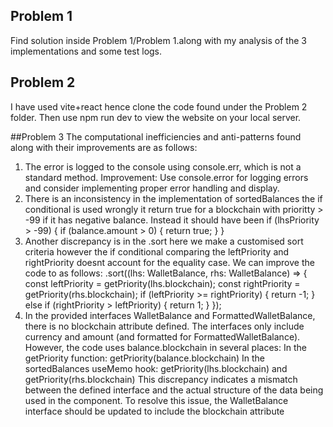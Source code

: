 ## Problem 1
Find solution inside Problem 1/Problem 1.along with my analysis of the 3 implementations and some test logs.

## Problem 2
I have used vite+react hence clone the code found under the Problem 2 folder. Then use npm run dev to view the website on your local server.

##Problem 3
The computational inefficiencies and anti-patterns found along with their improvements are as follows:
1. The error is logged to the console using console.err, which is not a standard method.
Improvement: Use console.error for logging errors and consider implementing proper error handling and display.
2. There is an inconsistency in the implementation of sortedBalances the if conditional is used wrongly it return true for a blockchain with prioritty > -99 if it has negative balance. Instead it should have been
   if (lhsPriority > -99) {
		     if (balance.amount > 0) {
		       return true;
		     }
		  }
3. Another discrepancy is in the .sort here we make a customised sort criteria however the if conditional comparing the leftPriority and rightPriority doesnt account for the equality case. We can improve the code to as follows:
.sort((lhs: WalletBalance, rhs: WalletBalance) => {
			const leftPriority = getPriority(lhs.blockchain);
		  const rightPriority = getPriority(rhs.blockchain);
		  if (leftPriority >= rightPriority) {
		    return -1;
		  } else if (rightPriority > leftPriority) {
		    return 1;
		  }
    });
4. In the provided interfaces WalletBalance and FormattedWalletBalance, there is no blockchain attribute defined. The interfaces only include currency and amount (and formatted for FormattedWalletBalance). 
However, the code uses balance.blockchain in several places:
In the getPriority function: getPriority(balance.blockchain)
In the sortedBalances useMemo hook: getPriority(lhs.blockchain) and getPriority(rhs.blockchain)
This discrepancy indicates a mismatch between the defined interface and the actual structure of the data being used in the component.
To resolve this issue, the WalletBalance interface should be updated to include the blockchain attribute
